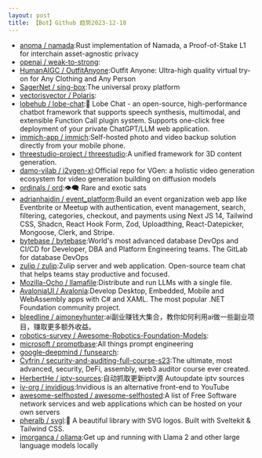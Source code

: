 ```yaml
---
layout: post
title: 【Bot】Github 趋势2023-12-18
---
```


* [anoma / namada](https://github.com/anoma/namada):Rust implementation of Namada, a Proof-of-Stake L1 for interchain asset-agnostic privacy
* [openai / weak-to-strong](https://github.com/openai/weak-to-strong):
* [HumanAIGC / OutfitAnyone](https://github.com/HumanAIGC/OutfitAnyone):Outfit Anyone: Ultra-high quality virtual try-on for Any Clothing and Any Person
* [SagerNet / sing-box](https://github.com/SagerNet/sing-box):The universal proxy platform
* [vectorisvector / Polaris](https://github.com/vectorisvector/Polaris):
* [lobehub / lobe-chat](https://github.com/lobehub/lobe-chat):🤖 Lobe Chat - an open-source, high-performance chatbot framework that supports speech synthesis, multimodal, and extensible Function Call plugin system. Supports one-click free deployment of your private ChatGPT/LLM web application.
* [immich-app / immich](https://github.com/immich-app/immich):Self-hosted photo and video backup solution directly from your mobile phone.
* [threestudio-project / threestudio](https://github.com/threestudio-project/threestudio):A unified framework for 3D content generation.
* [damo-vilab / i2vgen-xl](https://github.com/damo-vilab/i2vgen-xl):Official repo for VGen: a holistic video generation ecosystem for video generation building on diffusion models
* [ordinals / ord](https://github.com/ordinals/ord):👁‍🗨 Rare and exotic sats
* [adrianhajdin / event_platform](https://github.com/adrianhajdin/event_platform):Build an event organization web app like Eventbrite or Meetup with authentication, event management, search, filtering, categories, checkout, and payments using Next JS 14, Tailwind CSS, Shadcn, React Hook Form, Zod, Uploadthing, React-Datepicker, Mongoose, Clerk, and Stripe.
* [bytebase / bytebase](https://github.com/bytebase/bytebase):World's most advanced database DevOps and CI/CD for Developer, DBA and Platform Engineering teams. The GitLab for database DevOps
* [zulip / zulip](https://github.com/zulip/zulip):Zulip server and web application. Open-source team chat that helps teams stay productive and focused.
* [Mozilla-Ocho / llamafile](https://github.com/Mozilla-Ocho/llamafile):Distribute and run LLMs with a single file.
* [AvaloniaUI / Avalonia](https://github.com/AvaloniaUI/Avalonia):Develop Desktop, Embedded, Mobile and WebAssembly apps with C# and XAML. The most popular .NET Foundation community project.
* [bleedline / aimoneyhunter](https://github.com/bleedline/aimoneyhunter):ai副业赚钱大集合，教你如何利用ai做一些副业项目，赚取更多额外收益。
* [robotics-survey / Awesome-Robotics-Foundation-Models](https://github.com/robotics-survey/Awesome-Robotics-Foundation-Models):
* [microsoft / promptbase](https://github.com/microsoft/promptbase):All things prompt engineering
* [google-deepmind / funsearch](https://github.com/google-deepmind/funsearch):
* [Cyfrin / security-and-auditing-full-course-s23](https://github.com/Cyfrin/security-and-auditing-full-course-s23):The ultimate, most advanced, security, DeFi, assembly, web3 auditor course ever created.
* [HerbertHe / iptv-sources](https://github.com/HerbertHe/iptv-sources):自动抓取更新iptv源 Autoupdate iptv sources
* [iv-org / invidious](https://github.com/iv-org/invidious):Invidious is an alternative front-end to YouTube
* [awesome-selfhosted / awesome-selfhosted](https://github.com/awesome-selfhosted/awesome-selfhosted):A list of Free Software network services and web applications which can be hosted on your own servers
* [pheralb / svgl](https://github.com/pheralb/svgl):🧩 A beautiful library with SVG logos. Built with Sveltekit & Tailwind CSS.
* [jmorganca / ollama](https://github.com/jmorganca/ollama):Get up and running with Llama 2 and other large language models locally
